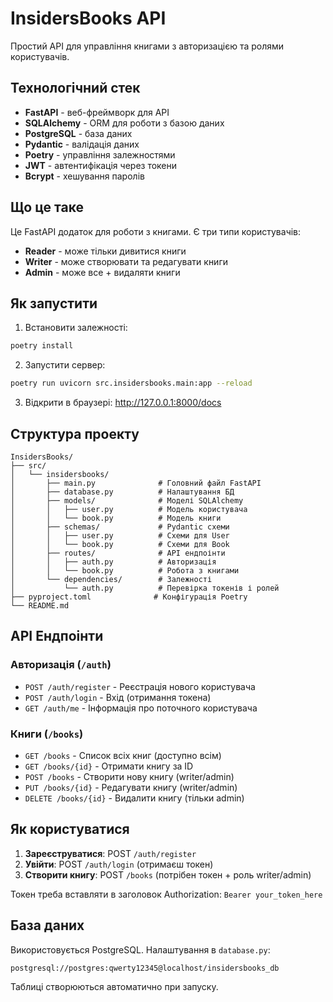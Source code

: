 # InsidersBooks API

Простий API для управління книгами з авторизацією та ролями користувачів.

## Технологічний стек

- **FastAPI** - веб-фреймворк для API
- **SQLAlchemy** - ORM для роботи з базою даних
- **PostgreSQL** - база даних
- **Pydantic** - валідація даних
- **Poetry** - управління залежностями
- **JWT** - автентифікація через токени
- **Bcrypt** - хешування паролів

## Що це таке

Це FastAPI додаток для роботи з книгами. Є три типи користувачів:
- **Reader** - може тільки дивитися книги
- **Writer** - може створювати та редагувати книги  
- **Admin** - може все + видаляти книги

## Як запустити

1. Встановити залежності:
```bash
poetry install
```

2. Запустити сервер:
```bash
poetry run uvicorn src.insidersbooks.main:app --reload
```

3. Відкрити в браузері: http://127.0.0.1:8000/docs

## Структура проекту

```
InsidersBooks/
├── src/
│   └── insidersbooks/
│       ├── main.py              # Головний файл FastAPI
│       ├── database.py          # Налаштування БД
│       ├── models/              # Моделі SQLAlchemy
│       │   ├── user.py          # Модель користувача
│       │   └── book.py          # Модель книги
│       ├── schemas/             # Pydantic схеми
│       │   ├── user.py          # Схеми для User
│       │   └── book.py          # Схеми для Book
│       ├── routes/              # API ендпоінти
│       │   ├── auth.py          # Авторизація
│       │   └── book.py          # Робота з книгами
│       └── dependencies/        # Залежності
│           └── auth.py          # Перевірка токенів і ролей
├── pyproject.toml              # Конфігурація Poetry
└── README.md
```

## API Ендпоінти

### Авторизація (`/auth`)
- `POST /auth/register` - Реєстрація нового користувача
- `POST /auth/login` - Вхід (отримання токена)
- `GET /auth/me` - Інформація про поточного користувача

### Книги (`/books`)
- `GET /books` - Список всіх книг (доступно всім)
- `GET /books/{id}` - Отримати книгу за ID
- `POST /books` - Створити нову книгу (writer/admin)
- `PUT /books/{id}` - Редагувати книгу (writer/admin)
- `DELETE /books/{id}` - Видалити книгу (тільки admin)

## Як користуватися

1. **Зареєструватися**: POST `/auth/register`
2. **Увійти**: POST `/auth/login` (отримаєш токен)
3. **Створити книгу**: POST `/books` (потрібен токен + роль writer/admin)

Токен треба вставляти в заголовок Authorization: `Bearer your_token_here`

## База даних

Використовується PostgreSQL. Налаштування в `database.py`:
```
postgresql://postgres:qwerty12345@localhost/insidersbooks_db
```

Таблиці створюються автоматично при запуску.